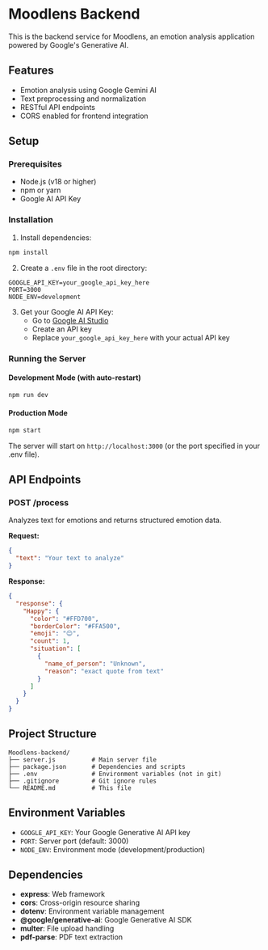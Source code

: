 # Moodlens Backend

This is the backend service for Moodlens, an emotion analysis application powered by Google's Generative AI.

## Features

- Emotion analysis using Google Gemini AI
- Text preprocessing and normalization
- RESTful API endpoints
- CORS enabled for frontend integration

## Setup

### Prerequisites

- Node.js (v18 or higher)
- npm or yarn
- Google AI API Key

### Installation

1. Install dependencies:
```bash
npm install
```

2. Create a `.env` file in the root directory:
```env
GOOGLE_API_KEY=your_google_api_key_here
PORT=3000
NODE_ENV=development
```

3. Get your Google AI API Key:
   - Go to [Google AI Studio](https://aistudio.google.com/)
   - Create an API key
   - Replace `your_google_api_key_here` with your actual API key

### Running the Server

#### Development Mode (with auto-restart)
```bash
npm run dev
```

#### Production Mode
```bash
npm start
```

The server will start on `http://localhost:3000` (or the port specified in your .env file).

## API Endpoints

### POST /process

Analyzes text for emotions and returns structured emotion data.

**Request:**
```json
{
  "text": "Your text to analyze"
}
```

**Response:**
```json
{
  "response": {
    "Happy": {
      "color": "#FFD700",
      "borderColor": "#FFA500",
      "emoji": "😊",
      "count": 1,
      "situation": [
        {
          "name_of_person": "Unknown",
          "reason": "exact quote from text"
        }
      ]
    }
  }
}
```

## Project Structure

```
Moodlens-backend/
├── server.js          # Main server file
├── package.json       # Dependencies and scripts
├── .env               # Environment variables (not in git)
├── .gitignore         # Git ignore rules
└── README.md          # This file
```

## Environment Variables

- `GOOGLE_API_KEY`: Your Google Generative AI API key
- `PORT`: Server port (default: 3000)
- `NODE_ENV`: Environment mode (development/production)

## Dependencies

- **express**: Web framework
- **cors**: Cross-origin resource sharing
- **dotenv**: Environment variable management
- **@google/generative-ai**: Google Generative AI SDK
- **multer**: File upload handling
- **pdf-parse**: PDF text extraction
